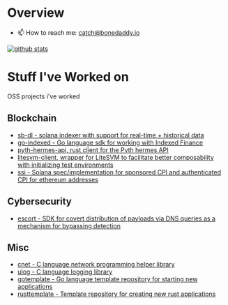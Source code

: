 # Overview

- 📫 How to reach me: catch@bonedaddy.io

[![github stats](https://github-readme-stats.vercel.app/api?username=bonedaddy&hide=stars&hide_rank=true&show_icons=true&count_private=true&theme=dark&include_all_commits=true)](https://github.com/bonedaddy/bonedaddy)

# Stuff I've Worked on 

OSS projects i've worked 

## Blockchain

* [sb-dl - solana indexer with support for real-time + historical data](https://github.com/rangesecurity/sb-dl)
* [go-indexed - Go language sdk for working with Indexed Finance](https://github.com/bonedaddy/go-indexed)
* [pyth-hermes-api, rust client for the Pyth hermes API](https://github.com/bonedaddy/pyth-hermes-rs)
* [litesvm-client, wrapper for LiteSVM to facilitate better composability with initializing test environments](https://github.com/bonedaddy/litesvm-client)
* [ssi - Solana spec/implementation for sponsored CPI and authenticated CPI for ethereum addresses](https://github.com/bonedaddy/ssi)



## Cybersecurity

* [escort - SDK for covert distribution of payloads via DNS queries as a mechanism for bypassing detection](https://github.com/bonedaddy/escort)

## Misc

* [cnet - C language network programming helper library](https://github.com/bonedaddy/cnet)
* [ulog - C language logging library](https://github.com/bonedaddy/ulog)
* [gotemplate - Go language template repository for starting new applications](https://github.com/bonedaddy/go-template)
* [rusttemplate - Template repository for creating new rust applications](https://github.com/bonedaddy/rust-template)

